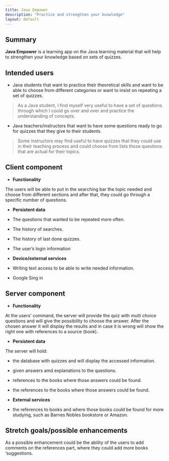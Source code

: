```yaml
---
title: Java Empower
description: "Practice and strenghten your knowledge"
layout: default
---
```


## Summary

**Java Empower** is a learning app on the Java learning material that will help to strengthen your knowledge based on sets of quizzes.

## Intended users

* Java students that want to practice their theoretical skills and want to be able to choose from different categories or want to insist on repeating a set of quizzes.

> As a Java student, I find myself very useful to have a set of questions through which I could go over and over and practice the understanding of concepts.

* Java teachers/instructors that want to have some questions ready to go for quizzes that they give to their students.

> Some instructors may find useful to have quizzes that they could use in their teaching process and could choose from lists those questions that are actual for their topics.

## Client component

* **Functionality**

The users will be able to put in the searching bar the topic needed and choose from different sections and after that, they could go through a specific number of questions.

* **Persistent data**

* The questions that wanted to be repeated more often.

* The history of searches.

* The history of last done quizzes.

* The user’s login information
    
* **Device/external services**

* Writing text access to be able to write needed information.
    
* Google Sing in

    
## Server component

* **Functionality**

At the users' command, the server will provide the quiz with multi choice questions and will give the possibility to choose the answer. After the chosen answer it will display the results and in case it is wrong will show the right one with references to a source (book).

* **Persistent data**

The server will hold:

* the database with quizzes and will display the accessed information.

* given answers amd explanations to the questions.

* references to the books where those answers could be found.

* the references to the books where those answers could be found.

    
* **External services**


* the references to books and where those books could be found for more studying, such as Barnes Nobles bookstore or Amazon. 
    
## Stretch goals/possible enhancements 

As a possible enhancement could be the ability of the users to add comments on the references part, where they could add more books ‘suggestions.
